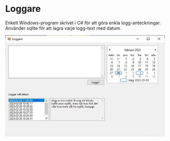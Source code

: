 # Loggare

Enkelt Windows-program skrivet i C# för att göra enkla logg-anteckningar. Använder sqlite för att lagra varje logg-text med datum.


![Skärmbild](/images/screenshot.JPG?raw=true "Skärmbild av Loggare")


